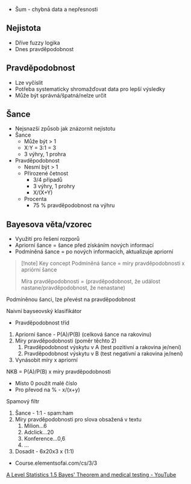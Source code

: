 - Šum - chybná data a nepřesnosti

## Nejistota
- Dříve fuzzy logika
- Dnes pravděpodobnost

## Pravděpodobnost
- Lze vyčíslit
- Potřeba systematicky shromažďovat data pro lepší výsledky
- Může být správná/špatná/nelze určit

## Šance
- Nejsnazší způsob jak znázornit nejistotu
- Šance
	- Může být > 1
	- X:Y = 3:1 = 3
	- 3 výhry, 1 prohra
- Pravděpodobnost
	- Nesmí být > 1
	- Přirozené četnost
		- 3/4 případů
		- 3 výhry, 1 prohry
		-  X/(X+Y)
	- Procenta
		- 75 % pravděpodobnost na výhru

## Bayesova věta/vzorec
- Využití pro řešení rozporů
- Apriorní šance = šance před získáním nových informací
- Podmíněná šance = po nových informacích, aktualizuje apriorní


> [!note] Key concept
> Podmíněná šance = míry pravděpodobnosti x apriórní šance
> 
> Míra pravděpodobnosti = (pravděpodobnost, že událost nastane/pravděpodobnost, že nenastane)

Podmíněnou šanci, lze převést na pravděpodobnost

Naivní bayseovský klasifikátor
- Pravděpodobnost tříd

1. Apriorní šance - P(A)/P(B) (celková šance na rakovinu)
2. Míry pravděpodobnosti (poměr těchto 2)
	1. Pravděpodobnost výskytu v A (test pozitivní a rakovina je/není)
	2. Pravděpodobnost výskytu v B (test negativní a rakovina je/není)
3. Vynásobit míry x apriorní

NKB = P(A)/P(B) x míry pravděpodobnosti

- Místo 0 použít malé číslo
- Pro převod na % - x/(x+y)

Spamový filtr
1. Šance - 1:1 - spam:ham
2. Míry pravděpodobnosti pro slova obsažená v textu
	1. Milion...6
	2. Adclick...20
	3. Konference...0,6
	4. ...
3. Dosadit - 6x20x3 x (1:1)
- Course.elementsofai.com/cs/3/3



[A Level Statistics 1.5 Bayes' Theorem and medical testing - YouTube](https://youtu.be/tRE6mKAIkno)